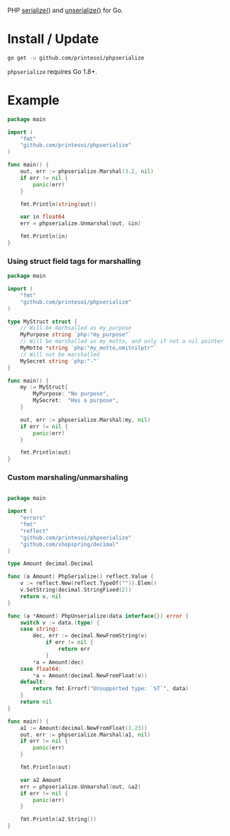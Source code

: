 PHP [serialize()](http://php.net/manual/en/function.serialize.php) and
[unserialize()](http://php.net/manual/en/function.unserialize.php) for Go.

# Install / Update

```bash
go get -u github.com/printesoi/phpserialize
```

`phpserialize` requires Go 1.8+.

# Example

```go
package main

import (
	"fmt"
	"github.com/printesoi/phpserialize"
)

func main() {
	out, err := phpserialize.Marshal(3.2, nil)
	if err != nil {
		panic(err)
	}

	fmt.Println(string(out))

	var in float64
	err = phpserialize.Unmarshal(out, &in)

	fmt.Println(in)
}
```

### Using struct field tags for marshalling

```go
package main

import (
	"fmt"
	"github.com/printesoi/phpserialize"
)

type MyStruct struct {
	// Will be marhsalled as my_purpose
	MyPurpose string `php:"my_purpose"`
	// Will be marshalled as my_motto, and only if not a nil pointer
	MyMotto *string `php:"my_motto,omitnilptr"`
	// Will not be marshalled
	MySecret string `php:"-"`
}

func main() {
	my := MyStruct{
		MyPurpose: "No purpose",
		MySecret:  "Has a purpose",
	}

	out, err := phpserialize.Marshal(my, nil)
	if err != nil {
		panic(err)
	}

	fmt.Println(out)
}
```

### Custom marshaling/unmarshaling

```go

package main

import (
	"errors"
	"fmt"
	"reflect"
	"github.com/printesoi/phpserialize"
	"github.com/shopspring/decimal"
)

type Amount decimal.Decimal

func (a Amount) PhpSerialize() reflect.Value {
	v := reflect.New(reflect.TypeOf("")).Elem()
	v.SetString(decimal.StringFixed(2))
	return v, nil
}

func (a *Amount) PhpUnserialize(data interface{}) error {
	switch v := data.(type) {
	case string:
		dec, err := decimal.NewFromString(v)
			if err != nil {
				return err
			}
		*a = Amount(dec)
	case float64:
		*a = Amount(decimal.NewFromFloat(v))
	default:
		return fmt.Errorf("Unsupported type: `%T`", data)
	}
	return nil
}

func main() {
	a1 := Amount(decimal.NewFromFloat(1.23))
	out, err := phpserialize.Marshal(a1, nil)
	if err != nil {
		panic(err)
	}

	fmt.Println(out)

	var a2 Amount
	err = phpserialize.Unmarshal(out, &a2)
	if err != nil {
		panic(err)
	}

	fmt.Println(a2.String())
}
```
